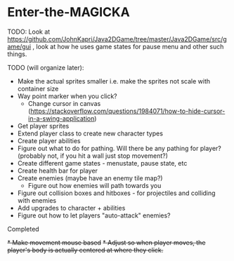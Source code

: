 # Enter-the-MAGICKA

TODO: Look at https://github.com/JohnKapri/Java2DGame/tree/master/Java2DGame/src/game/gui , look at how he uses game states for pause menu and other such things.

TODO (will organize later):
* Make the actual sprites smaller i.e. make the sprites not scale with container size
* Way point marker when you click? 
  * Change cursor in canvas (https://stackoverflow.com/questions/1984071/how-to-hide-cursor-in-a-swing-application)
* Get player sprites
* Extend player class to create new character types
* Create player abilities
* Figure out what to do for pathing. Will there be any pathing for player? (probably not, if you hit a wall just stop movement?)
* Create different game states - menustate, pause state, etc
* Create health bar for player
* Create enemies (maybe have an enemy tile map?)
  * Figure out how enemies will path towards you
* Figure out collision boxes and hitboxes - for projectiles and colliding with enemies
* Add upgrades to character + abilities
* Figure out how to let players "auto-attack" enemies?

Completed

~~* Make movement mouse based~~
~~* Adjust so when player moves, the player's body is actually centered at where they click.~~
